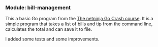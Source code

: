 ### Module: bill-management

This a basic Go program from the [The netninja Go Crash course](https://www.youtube.com/playlist?list=PL4cUxeGkcC9gC88BEo9czgyS72A3doDeM). It is a simple program that takes a list of bills and tip from the command line, calculates the total and can save it to file.

I added some tests and some improvements.